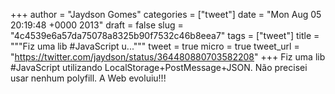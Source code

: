 
+++
author = "Jaydson Gomes"
categories = ["tweet"]
date = "Mon Aug 05 20:19:48 +0000 2013"
draft = false
slug = "4c4539e6a57da75078a8325b90f7532c46b8eea7"
tags = ["tweet"]
title = """Fiz uma lib #JavaScript u..."""
tweet = true
micro = true
tweet_url = "https://twitter.com/jaydson/status/364480880703582208"
+++
Fiz uma lib #JavaScript utilizando LocalStorage+PostMessage+JSON. Não precisei usar nenhum polyfill. A Web evoluiu!!!
